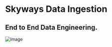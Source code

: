 # Skyways Data Ingestion
## End to End Data Engineering.  
![image](https://github.com/user-attachments/assets/c52a5e8a-72f2-488b-9ead-7e36223e6d61)

